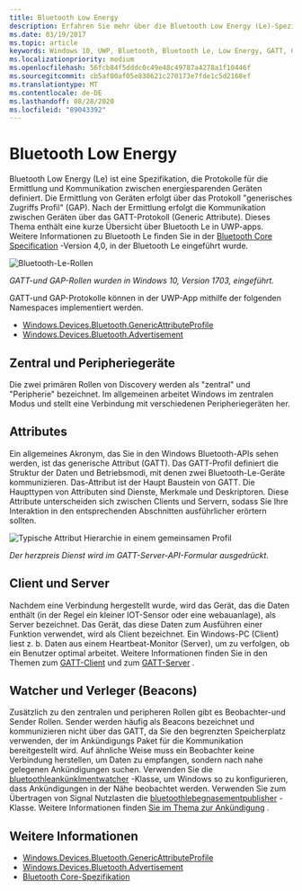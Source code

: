 ```yaml
---
title: Bluetooth Low Energy
description: Erfahren Sie mehr über die Bluetooth Low Energy (Le)-Spezifikation in UWP-apps, die Protokolle für die Ermittlung und Kommunikation zwischen energiesparenden Geräten definiert.
ms.date: 03/19/2017
ms.topic: article
keywords: Windows 10, UWP, Bluetooth, Bluetooth Le, Low Energy, GATT, GAP, Central, Peripherie, Client, Server, Watcher, Publisher
ms.localizationpriority: medium
ms.openlocfilehash: 56fcb84f5dddc0c49e48c49787a4278a1f10446f
ms.sourcegitcommit: cb5af00af05e838621c270173e7fde1c5d2168ef
ms.translationtype: MT
ms.contentlocale: de-DE
ms.lasthandoff: 08/28/2020
ms.locfileid: "89043392"
---
```

# <a name="bluetooth-low-energy"></a>Bluetooth Low Energy
Bluetooth Low Energy (Le) ist eine Spezifikation, die Protokolle für die Ermittlung und Kommunikation zwischen energiesparenden Geräten definiert. Die Ermittlung von Geräten erfolgt über das Protokoll "generisches Zugriffs Profil" (GAP). Nach der Ermittlung erfolgt die Kommunikation zwischen Geräten über das GATT-Protokoll (Generic Attribute). Dieses Thema enthält eine kurze Übersicht über Bluetooth Le in UWP-apps. Weitere Informationen zu Bluetooth Le finden Sie in der [Bluetooth Core Specification](https://www.bluetooth.com/specifications/bluetooth-core-specification/) -Version 4,0, in der Bluetooth Le eingeführt wurde. 

![Bluetooth-Le-Rollen](images/gatt-roles.png)

*GATT-und GAP-Rollen wurden in Windows 10, Version 1703, eingeführt.*

GATT-und GAP-Protokolle können in der UWP-App mithilfe der folgenden Namespaces implementiert werden.
- [Windows.Devices.Bluetooth.GenericAttributeProfile](https://docs.microsoft.com/uwp/api/windows.devices.bluetooth.genericattributeprofile)
- [Windows.Devices.Bluetooth.Advertisement](https://docs.microsoft.com/uwp/api/windows.devices.bluetooth.advertisement)

## <a name="central-and-peripheral"></a>Zentral und Peripheriegeräte
Die zwei primären Rollen von Discovery werden als "zentral" und "Peripherie" bezeichnet. Im allgemeinen arbeitet Windows im zentralen Modus und stellt eine Verbindung mit verschiedenen Peripheriegeräten her. 

## <a name="attributes"></a>Attributes
Ein allgemeines Akronym, das Sie in den Windows Bluetooth-APIs sehen werden, ist das generische Attribut (GATT). Das GATT-Profil definiert die Struktur der Daten und Betriebsmodi, mit denen zwei Bluetooth-Le-Geräte kommunizieren. Das-Attribut ist der Haupt Baustein von GATT. Die Haupttypen von Attributen sind Dienste, Merkmale und Deskriptoren. Diese Attribute unterscheiden sich zwischen Clients und Servern, sodass Sie Ihre Interaktion in den entsprechenden Abschnitten ausführlicher erörtern sollten. 

![Typische Attribut Hierarchie in einem gemeinsamen Profil](images/gatt-service.png)

*Der herzpreis Dienst wird im GATT-Server-API-Formular ausgedrückt.*

## <a name="client-and-server"></a>Client und Server
Nachdem eine Verbindung hergestellt wurde, wird das Gerät, das die Daten enthält (in der Regel ein kleiner IOT-Sensor oder eine webauanlage), als Server bezeichnet. Das Gerät, das diese Daten zum Ausführen einer Funktion verwendet, wird als Client bezeichnet. Ein Windows-PC (Client) liest z. b. Daten aus einem Heartbeat-Monitor (Server), um zu verfolgen, ob ein Benutzer optimal arbeitet. Weitere Informationen finden Sie in den Themen zum [GATT-Client](gatt-client.md) und zum [GATT-Server](gatt-server.md) .

## <a name="watchers-and-publishers-beacons"></a>Watcher und Verleger (Beacons)
Zusätzlich zu den zentralen und peripheren Rollen gibt es Beobachter-und Sender Rollen. Sender werden häufig als Beacons bezeichnet und kommunizieren nicht über das GATT, da Sie den begrenzten Speicherplatz verwenden, der im Ankündigungs Paket für die Kommunikation bereitgestellt wird. Auf ähnliche Weise muss ein Beobachter keine Verbindung herstellen, um Daten zu empfangen, sondern nach nahe gelegenen Ankündigungen suchen. Verwenden Sie die [bluetoothleankünklmentwatcher](https://docs.microsoft.com/uwp/api/windows.devices.bluetooth.advertisement.bluetoothleadvertisementwatcher) -Klasse, um Windows so zu konfigurieren, dass Ankündigungen in der Nähe beobachtet werden. Verwenden Sie zum Übertragen von Signal Nutzlasten die [bluetoothlebegnasementpublisher](https://docs.microsoft.com/uwp/api/windows.devices.bluetooth.advertisement.bluetoothleadvertisementpublisher) -Klasse. Weitere Informationen finden [Sie im Thema zur Ankündigung](ble-beacon.md) .

## <a name="see-also"></a>Weitere Informationen
- [Windows.Devices.Bluetooth.GenericAttributeProfile](https://docs.microsoft.com/uwp/api/windows.devices.bluetooth.genericattributeprofile)
- [Windows.Devices.Bluetooth.Advertisement](https://docs.microsoft.com/uwp/api/windows.devices.bluetooth.advertisement)
- [Bluetooth Core-Spezifikation](https://www.bluetooth.com/specifications/bluetooth-core-specification)

